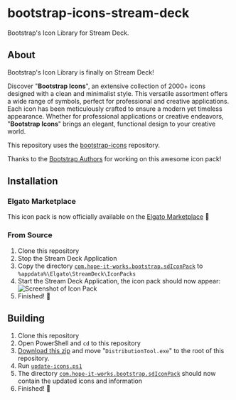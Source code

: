 # bootstrap-icons-stream-deck

Bootstrap's Icon Library for Stream Deck.

## About

Bootstrap's Icon Library is finally on Stream Deck!

Discover "**Bootstrap Icons**", an extensive collection of 2000+ icons designed with a clean and minimalist style. This versatile assortment offers a wide range of symbols, perfect for professional and creative applications. Each icon has been meticulously crafted to ensure a modern yet timeless appearance. Whether for professional applications or creative endeavors, "**Bootstrap Icons**" brings an elegant, functional design to your creative world.

This repository uses the [bootstrap-icons](https://github.com/twbs/icons) repository.

Thanks to the [Bootstrap Authors](https://github.com/twbs) for working on this awesome icon pack!

## Installation

### Elgato Marketplace

This icon pack is now officially available on the [Elgato Marketplace](https://marketplace.elgato.com/product/bootstrap-icons-96919547-28ae-4843-81e1-ba0b9d113425) 🎉

### From Source

1. Clone this repository
2. Stop the Stream Deck Application
3. Copy the directory [`com.hope-it-works.bootstrap.sdIconPack`](./com.hope-it-works.bootstrap.sdIconPack/) to `%appdata%\Elgato\StreamDeck\IconPacks`
4. Start the Stream Deck Application, the icon pack should now appear:<br>
![Screenshot of Icon Pack](https://i.gyazo.com/f64d8c7b37ff2a933d3e2e8c2a974cb7.png)
5. Finished! 🎉

## Building

1. Clone this repository
2. Open PowerShell and `cd` to this repository
3. [Download this zip](https://docs.elgato.com/sdk/icon-packs/packaging#distribution-tool) and move "```DistributionTool.exe```" to the root of this repository.
4. Run [`update-icons.ps1`](./update-icons.ps1)
5. The directory [`com.hope-it-works.bootstrap.sdIconPack`](./com.hope-it-works.bootstrap.sdIconPack/) should now contain the updated icons and information
6. Finished! 🎉
